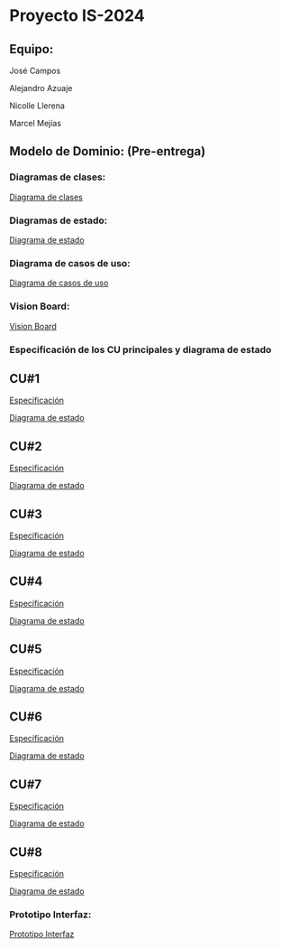 # Proyecto IS-2024
## Equipo:

José Campos

Alejandro Azuaje

Nicolle Llerena

Marcel Mejías

## Modelo de Dominio: (Pre-entrega)
  ### Diagramas de clases:

  [Diagrama de clases](/docs/scenariosView/esbozo_clases.jpg)
  
  ### Diagramas de estado:

  [Diagrama de estado](docs/scenariosView/estados_final.png)

   ### Diagrama de casos de uso:

  [Diagrama de casos de uso](docs/scenariosView/casos-de-usos_final.jpg)

   ### Vision Board:

  [Vision Board](docs/scenariosView/Vision_Board.png)
  
  ### Especificación de los CU principales y diagrama de estado
  
  ## CU#1
  
  [Especificación](/docs/scenariosView/CU1Iniciarsesion.jpg)

  [Diagrama de estado](/docs/scenariosView/EstadoCU1.jpg)

  ## CU#2
  
  [Especificación](/docs/scenariosView/CU2Registrarcurso.jpg)

  [Diagrama de estado](/docs/scenariosView/EstadoCU2.jpg)

  ## CU#3
  
  [Especificación](/docs/scenariosView/CU3Consultarinformaciondecurso.jpg)

  [Diagrama de estado](/docs/scenariosView/EstadoCU3.jpg)

  ## CU#4
  
  [Especificación](/docs/scenariosView/CU_4_Evaluar_curso.jpg)

  [Diagrama de estado](/docs/scenariosView/EstadoCU4.jpg)

  ## CU#5
  
  [Especificación](/docs/scenariosView/CU5Consultarinformacionusuario.jpg)

  [Diagrama de estado](/docs/scenariosView/EstadoCU5.jpg)

  ## CU#6
  
  [Especificación](/docs/scenariosView/CU6ExpedienteUsuario.jpg)

  [Diagrama de estado](/docs/scenariosView/EstadoCU6.jpg)

  ## CU#7
  
  [Especificación](/docs/scenariosView/CU7Ejecutarcurso.jpg)

  [Diagrama de estado](/docs/scenariosView/EstadoCU7.jpg)

  ## CU#8
  
  [Especificación](/docs/scenariosView/CU8Cerrarsesion.jpg)

  [Diagrama de estado](/docs/scenariosView/EstadoCU8.jpg)

  ### Prototipo Interfaz:

  [Prototipo Interfaz](docs/scenariosView/PrototipoInterfaz.pdf)
  

